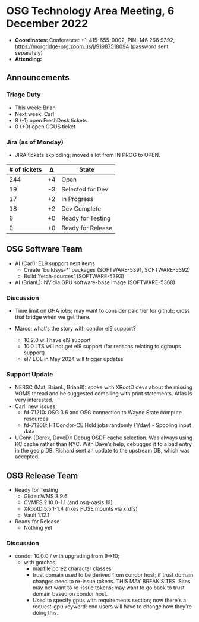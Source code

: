 # OSG Technology Area Meeting, 6 December 2022

-   **Coordinates:** Conference: +1-415-655-0002, PIN: 146 266 9392,
    <https://morgridge-org.zoom.us/j/91987518094> (password sent separately)
-   **Attending:**

## Announcements

### Triage Duty

-   This week: Brian
-   Next week: Carl
-   8 (-1) open FreshDesk tickets
-   0 (+0) open GGUS ticket

### Jira (as of Monday)

-   JIRA tickets exploding; moved a lot from IN PROG to OPEN.

| # of tickets | &Delta; | State             |
|--------------|---------|-------------------|
| 244          | +4      | Open              |
| 19           | -3      | Selected for Dev  |
| 17           | +2      | In Progress       |
| 18           | +2      | Dev Complete      |
| 6            | +0      | Ready for Testing |
| 0            | +0      | Ready for Release |

## OSG Software Team

-   AI (Carl): EL9 support next items
    -   Create 'buildsys-*' packages (SOFTWARE-5391, SOFTWARE-5392)
    -   Build 'fetch-sources' (SOFTWARE-5393)
-   AI (BrianL): NVidia GPU software-base image (SOFTWARE-5368)

### Discussion

-   Time limit on GHA jobs; may want to consider paid tier for github;
    cross that bridge when we get there.

-   Marco: what's the story with condor el9 support?
    -  10.2.0 will have el9 support
    -  10.0 LTS will not get el9 support (for reasons relating to cgroups support)
    -  el7 EOL in May 2024 will trigger updates

### Support Update

-   NERSC (Mat, BrianL, BrianB): spoke with XRootD devs about the missing VOMS thread and he suggested compiling with
    print statements.
    Atlas is very interested.
-   Carl: new issues:
    -  fd-71210: OSG 3.6 and OSG connection to Wayne State compute resources
    -  fd-71208: HTCondor-CE Hold jobs randomly (1/day) - Spooling input data
-   UConn (Derek, DaveD): Debug OSDF cache selection.  Was always using KC cache rather than NYC. With Dave's help, 
    debugged it to a bad entry in the geoip DB. Richard sent an update to the upstream DB, which was accepted.

## OSG Release Team

-   Ready for Testing
    -   GlideinWMS 3.9.6
    -   CVMFS 2.10.0-1.1 (and osg-oasis 19)
    -   XRootD 5.5.1-1.4 (fixes FUSE mounts via xrdfs)
    -   Vault 1.12.1
-   Ready for Release
    -   Nothing yet

### Discussion

-   condor 10.0.0 / with upgrading from 9->10;
    -   with gotchas:
        -  mapfile pcre2 character classes
        -  trust domain used to be derived from condor host;
           if trust domain changes need to re-issue tokens.
           THIS MAY BREAK SITES.
           Sites may not want to re-issue tokens;
           may want to go back to trust domain based on condor host.
        -  Used to specify gpus with requirements section;
           now there's a request-gpu keyword:
          end  users will have to change how they're doing this.

